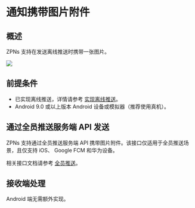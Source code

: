 # 通知携带图片附件

## 概述

ZPNs 支持在发送离线推送时携带一张图片。

<Frame width="256" height="auto" caption=""><img src="https://doc-media.zego.im/sdk-doc/Pics/ZIM/ZPNS/push_with_photo.jpeg" /></Frame>

## 前提条件

- 已实现离线推送，详情请参考 [实现离线推送](/zim-android/offline-push-notifications/implement-offline-push-notification)。 
- Android 9.0 或以上版本 Android 设备或模拟器（推荐使用真机）。


## 通过全员推送服务端 API 发送

ZPNs 支持通过全员推送服务端 API 携带图片附件。该接口仅适用于全员推送场景，且仅支持 iOS、 Google FCM 和华为设备。

相关接口文档请参考 [全员推送](/zim-server/messaging/push-message-to-all-users)。

## 接收端处理

Android 端无需额外实现。
